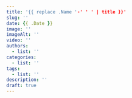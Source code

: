 ```yaml
---
title: '{{ replace .Name '-' ' ' | title }}'
slug: ''
date: {{ .Date }}
image: ''
imageAlt: ''
video: ''
authors:
  - list: ''
categories:
  - list: ''
tags:
  - list: ''
description: ''
draft: true
---
```


